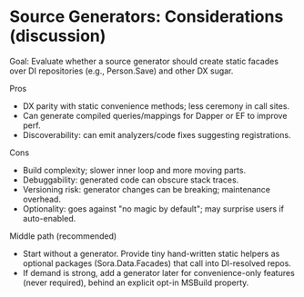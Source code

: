 # Source Generators: Considerations (discussion)

Goal: Evaluate whether a source generator should create static facades over DI repositories (e.g., Person.Save) and other DX sugar.

Pros
- DX parity with static convenience methods; less ceremony in call sites.
- Can generate compiled queries/mappings for Dapper or EF to improve perf.
- Discoverability: can emit analyzers/code fixes suggesting registrations.

Cons
- Build complexity; slower inner loop and more moving parts.
- Debuggability: generated code can obscure stack traces.
- Versioning risk: generator changes can be breaking; maintenance overhead.
- Optionality: goes against "no magic by default"; may surprise users if auto-enabled.

Middle path (recommended)
- Start without a generator. Provide tiny hand-written static helpers as optional packages (Sora.Data.Facades) that call into DI-resolved repos.
- If demand is strong, add a generator later for convenience-only features (never required), behind an explicit opt-in MSBuild property.
